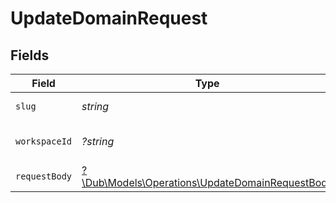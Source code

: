 # UpdateDomainRequest


## Fields

| Field                                                                                                 | Type                                                                                                  | Required                                                                                              | Description                                                                                           | Example                                                                                               |
| ----------------------------------------------------------------------------------------------------- | ----------------------------------------------------------------------------------------------------- | ----------------------------------------------------------------------------------------------------- | ----------------------------------------------------------------------------------------------------- | ----------------------------------------------------------------------------------------------------- |
| `slug`                                                                                                | *string*                                                                                              | :heavy_check_mark:                                                                                    | The domain name.                                                                                      | acme.com                                                                                              |
| `workspaceId`                                                                                         | *?string*                                                                                             | :heavy_minus_sign:                                                                                    | The ID of the workspace.                                                                              |                                                                                                       |
| `requestBody`                                                                                         | [?\Dub\Models\Operations\UpdateDomainRequestBody](../../Models/Operations/UpdateDomainRequestBody.md) | :heavy_minus_sign:                                                                                    | N/A                                                                                                   |                                                                                                       |